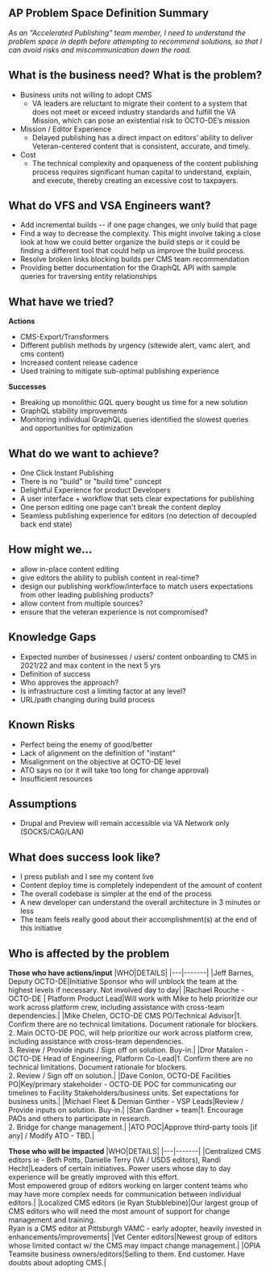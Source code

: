## AP Problem Space Definition Summary

_As an "Accelerated Publishing" team member, I need to understand the problem space in depth before attempting to recommend solutions, so that I can avoid risks and miscommunication down the road._

## What is the business need? What is the problem?

*   Business units not willing to adopt CMS
    *   VA leaders are reluctant to migrate their content to a system that does not meet or exceed industry standards and fulfill the VA Mission, which can pose an existential risk to OCTO-DE’s mission
*   Mission / Editor Experience
    *   Delayed publishing has a direct impact on editors’ ability to deliver Veteran-centered content that is consistent, accurate, and timely.
*   Cost
    *   The technical complexity and opaqueness of the content publishing process requires significant human capital to understand, explain, and execute, thereby creating an excessive cost to taxpayers.

## What do VFS and VSA Engineers want?

*   Add incremental builds -- if one page changes, we only build that page
*   Find a way to decrease the complexity. This might involve taking a close look at how we could better organize the build steps or it could be finding a different tool that could help us improve the build process.
*   Resolve broken links blocking builds per CMS team recommendation
*   Providing better documentation for the GraphQL API with sample queries for traversing entity relationships

## What have we tried?

**Actions**
*   CMS-Export/Transformers
*   Different publish methods by urgency (sitewide alert, vamc alert, and cms content)
*   Increased content release cadence
*   Used training to mitigate sub-optimal publishing experience

**Successes**
*   Breaking up monolithic GQL query bought us time for a new solution
*   GraphQL stability improvements
*   Monitoring individual GraphQL queries identified the slowest queries and opportunities for optimization


## What do we want to achieve?
*   One Click Instant Publishing
*   There is no "build" or "build time" concept
*   Delightful Experience for product Developers
*   A user interface + workflow that sets clear expectations for publishing 
*   One person editing one page can't break the content deploy
*   Seamless publishing experience for editors (no detection of decoupled back end state)

## How might we...

*   allow in-place content editing
*   give editors the ability to publish content in real-time?
*   design our publishing workflow/interface to match users expectations from other leading publishing products? 
*   allow content from multiple sources?
*   ensure that the veteran experience is not compromised?


## Knowledge Gaps

*   Expected number of businesses / users/ content onboarding to CMS in 2021/22 and max content in the next 5 yrs
*   Definition of success
*   Who approves the approach?
*   Is infrastructure cost a limiting factor at any level?
*   URL/path changing during build process


## Known Risks

*   Perfect being the enemy of good/better
*   Lack of alignment on the definition of "instant" 
*   Misalignment on the objective at OCTO-DE level
*   ATO says no (or it will take too long for change approval)
*   Insufficient resources 

## Assumptions

* Drupal and Preview will remain accessible via VA Network only (SOCKS/CAG/LAN)


## What does success look like?

*   I press publish and I see my content live
*   Content deploy time is completely independent of the amount of content 
*   The overall codebase is simpler at the end of the process
*   A new developer can understand the overall architecture in 3 minutes or less
*   The team feels really good about their accomplishment(s) at the end of this initiative


## Who is affected by the problem

**Those who have actions/input**
|WHO|DETAILS|
|---|-------|
|Jeff Barnes, Deputy OCTO-DE|Initiative Sponsor who will unblock the team at the highest levels if necessary. Not involved day to day|
|Rachael Rouche - OCTO-DE | Platform Product Lead|Will work with Mike to help prioritize our work across platform crew, including assistance with cross-team dependencies.|
|Mike Chelen, OCTO-DE CMS PO/Technical Advisor|1. Confirm there are no technical limitations. Document rationale for blockers. <br>2. Main OCTO-DE POC, will help prioritize our work across platform crew, including assistance with cross-team dependencies. <br>3. Review / Provide inputs / Sign off on solution. Buy-in.|
|Dror Matalon - OCTO-DE Head of Engineering, Platform Co-Lead|1. Confirm there are no technical limitations. Document rationale for blockers. <br>2. Review / Sign off on solution.|
|Dave Conlon, OCTO-DE Facilities PO|Key/primary stakeholder - OCTO-DE POC for communicating our timelines to Facility Stakeholders/business units. Set expectations for business units.|
|Michael Fleet & Demian Ginther  - VSP Leads|Review / Provide inputs on solution. Buy-in.|
|Stan Gardner + team|1. Encourage PAOs and others to participate in research. <br>2. Bridge for change management.|
|ATO POC|Approve third-party tools [if any] / Modify ATO - TBD.|

**Those who will be impacted**
|WHO|DETAILS|
|---|-------|
|Centralized CMS editors ie - Beth Potts, Danielle Terry (VA / USDS editors), Randi Hecht|Leaders of certain initiatives. Power users whose day to day experience will be greatly improved with this effort. <br>Most empowered group of editors working on larger content teams who may have more complex needs for communication between individual editors.|
|Localized CMS editors (ie Ryan Stubblebine)|Our largest group of CMS editors who will need the most amount of support for change management and training. <br>Ryan is a CMS editor at Pittsburgh VAMC - early adopter, heavily invested in  enhancements/improvements|
|Vet Center editors|Newest group of editors whose limited contact w/ the CMS may impact change management.|
|OPIA Teamsite business owners/editors|Selling to them. End customer. Have doubts about adopting CMS.|
